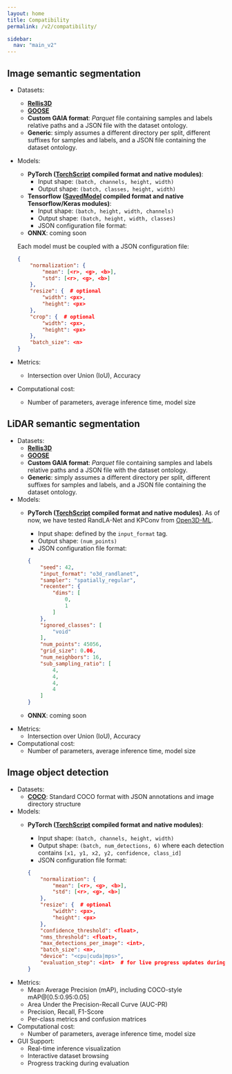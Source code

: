 ```yaml
---
layout: home
title: Compatibility
permalink: /v2/compatibility/

sidebar:
  nav: "main_v2"
---
```


## Image semantic segmentation
- Datasets:
    - **[Rellis3D](https://www.unmannedlab.org/research/RELLIS-3D)**
    - **[GOOSE](https://goose-dataset.de/)**
    - **Custom GAIA format**: *Parquet* file containing samples and labels relative paths and a JSON file with the dataset ontology.
    - **Generic**: simply assumes a different directory per split, different suffixes for samples and labels, and a JSON file containing the dataset ontology.
- Models:
    - **PyTorch ([TorchScript](https://pytorch.org/docs/stable/jit.html) compiled format and native modules)**:
        - Input shape: `(batch, channels, height, width)`
        - Output shape: `(batch, classes, height, width)`
    - **Tensorflow ([SavedModel](https://www.tensorflow.org/guide/saved_mode`) compiled format and native Tensorflow/Keras modules)**:
        - Input shape: `(batch, height, width, channels)`
        - Output shape: `(batch, height, width, classes)`
        - JSON configuration file format:
    - **ONNX**: coming soon

    Each model must be coupled with a JSON configuration file:

    ```json
    {
        "normalization": {
            "mean": [<r>, <g>, <b>],
            "std": [<r>, <g>, <b>]
        },
        "resize": {  # optional
            "width": <px>,
            "height": <px>
        },
        "crop": {  # optional
            "width": <px>,
            "height": <px>
        },
        "batch_size": <n>
    }
    ```

- Metrics:
    - Intersection over Union (IoU), Accuracy
- Computational cost:
    - Number of parameters, average inference time, model size

## LiDAR semantic segmentation
- Datasets:
    - **[Rellis3D](https://www.unmannedlab.org/research/RELLIS-3D)**
    - **[GOOSE](https://goose-dataset.de/)**
    - **Custom GAIA format**: *Parquet* file containing samples and labels relative paths and a JSON file with the dataset ontology.
    - **Generic**: simply assumes a different directory per split, different suffixes for samples and labels, and a JSON file containing the dataset ontology.
- Models:
    - **PyTorch ([TorchScript](https://pytorch.org/docs/stable/jit.html) compiled format and native modules)**. As of now, we have tested RandLA-Net and KPConv from [Open3D-ML](https://github.com/isl-org/Open3D-ML).
        - Input shape: defined by the `input_format` tag.
        - Output shape: `(num_points)`
        - JSON configuration file format:

        ```json
        {
            "seed": 42,
            "input_format": "o3d_randlanet",
            "sampler": "spatially_regular",
            "recenter": {
                "dims": [
                    0,
                    1
                ]
            },
            "ignored_classes": [
                "void"
            ],
            "num_points": 45056,
            "grid_size": 0.06,
            "num_neighbors": 16,
            "sub_sampling_ratio": [
                4,
                4,
                4,
                4
            ]
        }
        ```
    - **ONNX**: coming soon
- Metrics:
    - Intersection over Union (IoU), Accuracy
- Computational cost:
    - Number of parameters, average inference time, model size

## Image object detection
- Datasets:
    - **[COCO](https://cocodataset.org/)**: Standard COCO format with JSON annotations and image directory structure
- Models:
    - **PyTorch ([TorchScript](https://pytorch.org/docs/stable/jit.html) compiled format and native modules)**:
        - Input shape: `(batch, channels, height, width)`
        - Output shape: `(batch, num_detections, 6)` where each detection contains `[x1, y1, x2, y2, confidence, class_id]`
        - JSON configuration file format:

        ```json
        {
            "normalization": {
                "mean": [<r>, <g>, <b>],
                "std": [<r>, <g>, <b>]
            },
            "resize": {  # optional
                "width": <px>,
                "height": <px>
            },
            "confidence_threshold": <float>,
            "nms_threshold": <float>,
            "max_detections_per_image": <int>,
            "batch_size": <n>,
            "device": "<cpu|cuda|mps>",
            "evaluation_step": <int>  # for live progress updates during evaluation
        }
        ```
- Metrics:
    - Mean Average Precision (mAP), including COCO-style mAP@[0.5:0.95:0.05]
    - Area Under the Precision-Recall Curve (AUC-PR)
    - Precision, Recall, F1-Score
    - Per-class metrics and confusion matrices
- Computational cost:
    - Number of parameters, average inference time, model size
- GUI Support:
    - Real-time inference visualization
    - Interactive dataset browsing
    - Progress tracking during evaluation